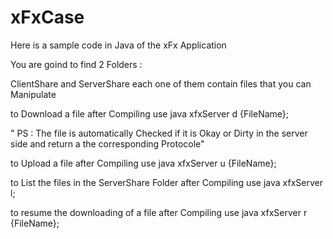 # xFxCase
Here is a sample code in Java of the xFx Application

You are goind to find 2 Folders :

ClientShare and ServerShare each one of them contain files that you can Manipulate

to Download a file after Compiling use java xfxServer d {FileName};

" PS : The file is automatically Checked if it is Okay or Dirty in the server side and return a the corresponding Protocole"

to Upload a file after Compiling use java xfxServer u {FileName};

to List the files in the ServerShare Folder after Compiling use java xfxServer l;

to resume the downloading of a file after Compiling use java xfxServer r {FileName};



